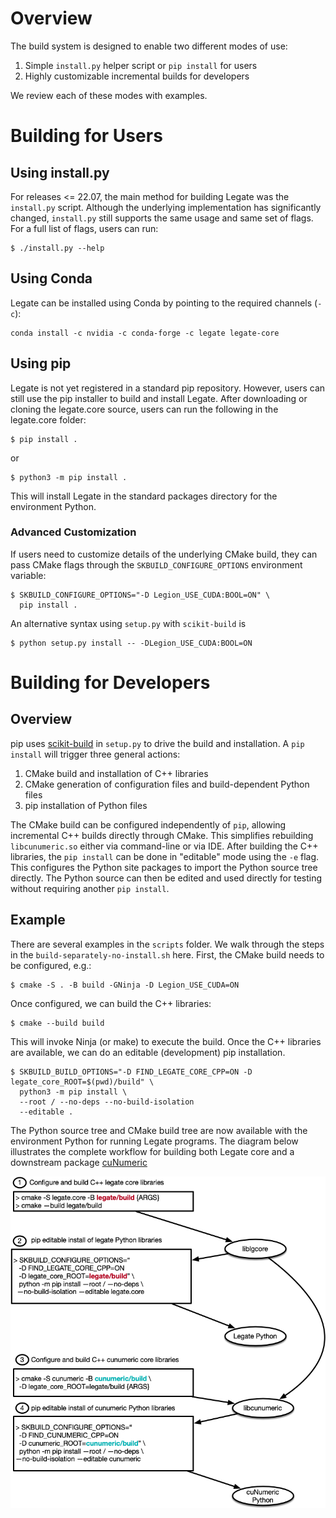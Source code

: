 <!--
Copyright 2021-2022 NVIDIA Corporation

Licensed under the Apache License, Version 2.0 (the "License");
you may not use this file except in compliance with the License.
You may obtain a copy of the License at

    http://www.apache.org/licenses/LICENSE-2.0

Unless required by applicable law or agreed to in writing, software
distributed under the License is distributed on an "AS IS" BASIS,
WITHOUT WARRANTIES OR CONDITIONS OF ANY KIND, either express or implied.
See the License for the specific language governing permissions and
limitations under the License.

-->

# Overview

The build system is designed to enable two different modes of use:
1. Simple `install.py` helper script or `pip install` for users
2. Highly customizable incremental builds for developers

We review each of these modes with examples.


# Building for Users

## Using install.py

For releases <= 22.07, the main method for building Legate was the `install.py` script.
Although the underlying implementation has significantly changed, `install.py` still supports the
same usage and same set of flags. For a full list of flags, users can run:

```
$ ./install.py --help
```

## Using Conda

Legate can be installed using Conda by pointing to the required channels (`-c`):

```
conda install -c nvidia -c conda-forge -c legate legate-core
```

## Using pip

Legate is not yet registered in a standard pip repository. However, users can still use the
pip installer to build and install Legate. After downloading or cloning the legate.core source,
users can run the following in the legate.core folder:

```
$ pip install .
```
or
```
$ python3 -m pip install .
```

This will install Legate in the standard packages directory for the environment Python.

### Advanced Customization

If users need to customize details of the underlying CMake build, they can pass
CMake flags through the `SKBUILD_CONFIGURE_OPTIONS` environment variable:

```
$ SKBUILD_CONFIGURE_OPTIONS="-D Legion_USE_CUDA:BOOL=ON" \
  pip install .
```
An alternative syntax using `setup.py` with `scikit-build` is
```
$ python setup.py install -- -DLegion_USE_CUDA:BOOL=ON
```

# Building for Developers

## Overview

pip uses [scikit-build](https://scikit-build.readthedocs.io/en/latest/)
in `setup.py` to drive the build and installation.  A `pip install` will trigger three general actions:

1. CMake build and installation of C++ libraries
2. CMake generation of configuration files and build-dependent Python files
3. pip installation of Python files

The CMake build can be configured independently of `pip`, allowing incremental C++ builds directly through CMake.
This simplifies rebuilding `libcunumeric.so` either via command-line or via IDE.
After building the C++ libraries, the `pip install` can be done in "editable" mode using the `-e` flag.
This configures the Python site packages to import the Python source tree directly.
The Python source can then be edited and used directly for testing without requiring another `pip install`.

## Example

There are several examples in the `scripts` folder. We walk through the steps in the `build-separately-no-install.sh` here.
First, the CMake build needs to be configured, e.g.:

```
$ cmake -S . -B build -GNinja -D Legion_USE_CUDA=ON
```

Once configured, we can build the C++ libraries:

```
$ cmake --build build
```

This will invoke Ninja (or make) to execute the build.
Once the C++ libraries are available, we can do an editable (development) pip installation.

```
$ SKBUILD_BUILD_OPTIONS="-D FIND_LEGATE_CORE_CPP=ON -D legate_core_ROOT=$(pwd)/build" \
  python3 -m pip install \
  --root / --no-deps --no-build-isolation
  --editable .
```

The Python source tree and CMake build tree are now available with the environment Python
for running Legate programs. The diagram below illustrates the
complete workflow for building both Legate core and a downstream package [cuNumeric]()

<img src="docs/figures/developer-build.png" alt="drawing" width="600"/>
